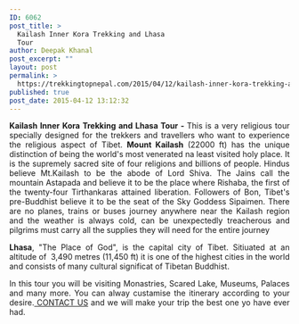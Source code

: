 ```yaml
---
ID: 6062
post_title: >
  Kailash Inner Kora Trekking and Lhasa
  Tour
author: Deepak Khanal
post_excerpt: ""
layout: post
permalink: >
  https://trekkingtopnepal.com/2015/04/12/kailash-inner-kora-trekking-and-lhasa-tour/
published: true
post_date: 2015-04-12 13:12:32
---
```

<p style="text-align: justify;"><strong>Kailash Inner Kora Trekking and Lhasa Tour - </strong>This is a very religious tour specially designed for the trekkers and travellers who want to experience the religious aspect of Tibet. <strong>Mount Kailash</strong> (22000 ft) has the unique distinction of being the world's most venerated na least visited holy place. It is the supremely sacred site of four religions and billions of people. Hindus believe Mt.Kailash to be the abode of Lord Shiva. The Jains call the mountain Astapada and believe it to be the place where Rishaba, the first of the twenty-four Tirthankaras attained liberation. Followers of Bon, Tibet's pre-Buddhist believe it to be the seat of the Sky Goddess Sipaimen. There are no planes, trains or buses journey anywhere near the Kailash region and the weather is always cold, can be unexpectedly treacherous and pilgrims must carry all the supplies they will need for the entire journey</p>
<p style="text-align: justify;"><strong>Lhasa</strong>, "The Place of God", is the capital city of Tibet. Sitiuated at an altitude of  3,490 metres (11,450 ft) it is one of the highest cities in the world and consists of many cultural significat of Tibetan Buddhist.</p>
<p style="text-align: justify;">In this tour you will be visiting Monastries, Scared Lake, Museums, Palaces and many more. You can alway custamise the itinerary according to your desire.<a href="http://oshoadventure.com/contact/"> CONTACT US</a> and we will make your trip the best one yo have ever had.</p>
<p style="text-align: justify;"></p>